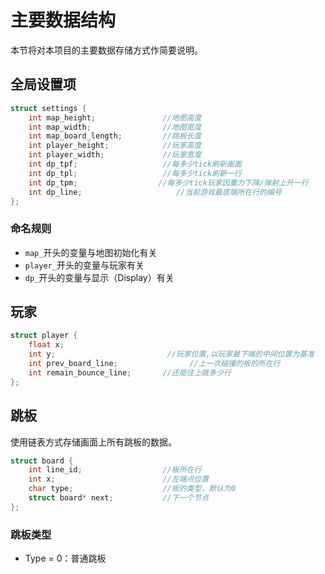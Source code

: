 # 主要数据结构

本节将对本项目的主要数据存储方式作简要说明。

## 全局设置项

```C
struct settings {
	int map_height;               //地图高度
	int map_width;                //地图宽度
	int map_board_length;         //跳板长度
	int player_height;            //玩家高度
	int player_width;             //玩家宽度
	int dp_tpf;                   //每多少tick刷新画面
	int dp_tpl;                   //每多少tick刷新一行
    int dp_tpm;					 //每多少tick玩家因重力下降/弹射上升一行
    int dp_line;                     //当前游戏最底端所在行的编号
};
```

### 命名规则

- `map_`开头的变量与地图初始化有关
- `player_`开头的变量与玩家有关
- `dp_`开头的变量与显示（Display）有关

## 玩家

```C
struct player {
	float x;
	int y;                         //玩家位置,以玩家最下端的中间位置为基准
    int prev_board_line;                //上一次碰撞的板的所在行
    int remain_bounce_line;		  //还能往上跳多少行
};
```

## 跳板

使用链表方式存储画面上所有跳板的数据。

```C
struct board {
	int line_id;                  //板所在行
	int x;                        //左端点位置
	char type;                    //板的类型，默认为0
	struct board* next;           //下一个节点
};
```

### 跳板类型

- Type = 0：普通跳板